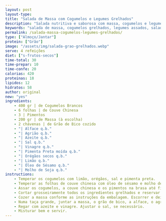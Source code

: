 ```yaml
---
layout: post
layout-type:
title: "Salada de Massa com Cogumelos e Legumes Grelhados"
description: "Salada nutritiva e saborosa com massa, cogumelos e legumes grelhados"
keywords: "salada de massa, cogumelos grelhados, legumes assados, salada saudável, prato vegan, receita fácil, almoço leve, salada nutritiva, refeição equilibrada, grão-de-bico."
permalink: /salada-massa-cogumelos-legumes-grelhados/
type: ["Almoço/Jantar"]
protein: ["Grão"]
image: "/assets/img/salada-grao-grelhados.webp"
serve: 4 refeições
diet: ["s-frutos-secos"]
time-total: 30
time-prepar: 10
time-confe: 20
calorias: 420
proteinas: 18
lipidos: 12
hidratos: 58
author: original
new: "yes"
ingredients:
    - 400 gr | de Cogumelos Brancos
    - 6 folhas | de Couve Chinesa
    - 3 | Pimentos
    - 200 gr | de Massa (à escolha)
    - 2 chávenas | de Grão de Bico cozido
    - "| Alface q.b."
    - "| Agrião q.b."
    - "| Azeite q.b."
    - "| Sal q.b."
    - "| Vinagre q.b."
    - "| Pimenta Preta moída q.b."
    - "| Orégãos secos q.b."
    - "| Limão q.b."
    - "| Óleo de Sésamo q.b."
    - "| Molho de Soja q.b."
instructions:
    - Temperar os cogumelos com limão, orégãos, sal e pimenta preta.
    - Temperar as folhas de couve chinesa com óleo de sésamo e molho de soja.
    - Assar os cogumelos, a couve chinesa e os pimentos na brasa até ficarem bem dourados e ligeiramente tostados.
    - Cortar grosseiramente todos os ingredientes grelhados e reservar.
    - Cozer a massa conforme as instruções da embalagem. Escorrer e deixar arrefecer ligeiramente.
    - Numa taça grande, juntar a massa, o grão de bico, a alface, o agrião e os ingredientes grelhados.
    - Regar com azeite e vinagre. Ajustar o sal, se necessário.
    - Misturar bem e servir.
---
```



